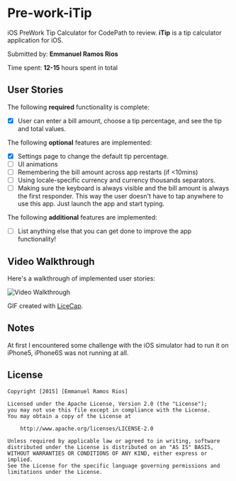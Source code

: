 # Pre-work-iTip
iOS PreWork Tip Calculator for CodePath to review.
**iTip** is a tip calculator application for iOS.

Submitted by: **Emmanuel Ramos Rios**

Time spent: **12-15** hours spent in total

## User Stories

The following **required** functionality is complete:
* [x] User can enter a bill amount, choose a tip percentage, and see the tip and total values.

The following **optional** features are implemented:
* [x] Settings page to change the default tip percentage.
* [ ] UI animations
* [ ] Remembering the bill amount across app restarts (if <10mins)
* [ ] Using locale-specific currency and currency thousands separators.
* [ ] Making sure the keyboard is always visible and the bill amount is always the first responder. This way the user doesn't have to tap anywhere to use this app. Just launch the app and start typing.

The following **additional** features are implemented:

- [ ] List anything else that you can get done to improve the app functionality!

## Video Walkthrough 

Here's a walkthrough of implemented user stories:


<img src='http://i.imgur.com/rybytqq.gif' title='Video Walkthrough' width='' alt='Video Walkthrough' />


GIF created with [LiceCap](http://www.cockos.com/licecap/).

## Notes

At first I encountered some challenge with the iOS simulator had to run it on iPhone5, iPhone6S was not running at all. 

## License

    Copyright [2015] [Emmanuel Ramos Rios]

    Licensed under the Apache License, Version 2.0 (the "License");
    you may not use this file except in compliance with the License.
    You may obtain a copy of the License at

        http://www.apache.org/licenses/LICENSE-2.0

    Unless required by applicable law or agreed to in writing, software
    distributed under the License is distributed on an "AS IS" BASIS,
    WITHOUT WARRANTIES OR CONDITIONS OF ANY KIND, either express or implied.
    See the License for the specific language governing permissions and
    limitations under the License.
